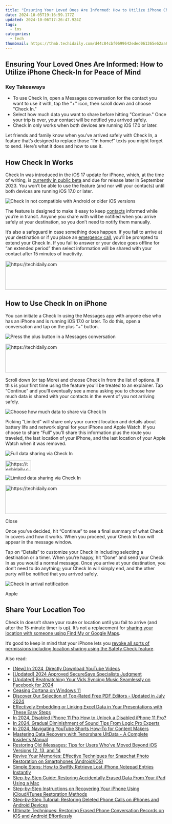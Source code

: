 ```yaml
---
title: "Ensuring Your Loved Ones Are Informed: How to Utilize iPhone Check-In for Peace of Mind"
date: 2024-10-05T19:16:59.177Z
updated: 2024-10-06T17:26:47.924Z
tags:
  - ios
categories:
  - tech
thumbnail: https://thmb.techidaily.com/d44c84cbf0699642eded061365e62aa884811112a5aa8ff88c8335f623b0d0e8.jpg
---
```


## Ensuring Your Loved Ones Are Informed: How to Utilize iPhone Check-In for Peace of Mind

### Key Takeaways

* To use Check In, open a Messages conversation for the contact you want to use it with, tap the "+" icon, then scroll down and choose "Check In."
* Select how much data you want to share before hitting "Continue." Once your trip is over, your contact will be notified you arrived safely.
* Check In only works when both devices are running iOS 17.0 or later.

 Let friends and family know when you’ve arrived safely with Check In, a feature that’s designed to replace those “I’m home!” texts you might forget to send. Here’s what it does and how to use it.

##  How Check In Works

 Check In was introduced in the iOS 17 update for iPhone, which, at the time of writing, is [currently in public beta](https://video-screen-grab.techidaily.com/updated-crafting-conversations-that-captivate-google-meet-edition-for-2024/) and due for release later in September 2023\. You won’t be able to use the feature (and nor will your contacts) until both devices are running iOS 17.0 or later.

![Check In not compatible with Android or older iOS versions](https://static1.howtogeekimages.com/wordpress/wp-content/uploads/2023/09/check_in_not_available.PNG) 

 The feature is designed to make it easy to keep [contacts](https://video-ai-editor.techidaily.com/updated-times-running-out-learn-to-add-a-countdown-timer-in-fcpx-now/) informed while you’re in transit. Anyone you share with will be notified when you arrive safely at your destination, so you don’t need to notify them manually.

 It’s also a safeguard in case something does happen. If you fail to arrive at your destination or if you place an [emergency call](https://instagram-videos.techidaily.com/new-how-to-boost-your-instagram-vids-visibility-for-2024/), you’ll be prompted to extend your Check In. If you fail to answer or your device goes offline for “an extended period” then select information will be shared with your contact after 15 minutes of inactivity.

<!-- affiliate ads begin -->
<a href="https://appsumo.8odi.net/c/5597632/2044585/7443" target="_top" id="2044585">
  <img src="//a.impactradius-go.com/display-ad/7443-2044585" border="0" alt="https://techidaily.com" width="728" height="90"/>
</a>
<img height="0" width="0" src="https://appsumo.8odi.net/i/5597632/2044585/7443" style="position:absolute;visibility:hidden;" border="0" />
<!-- affiliate ads end -->

##  How to Use Check In on iPhone

 You can initiate a Check In using the Messages app with anyone else who has an iPhone and is running iOS 17.0 or later. To do this, open a conversation and tap on the plus “+” button.

![Press the plus button in a Messages conversation](https://static1.howtogeekimages.com/wordpress/wp-content/uploads/2023/09/plus_button.jpeg) 

<!-- affiliate ads begin -->
<a href="https://appsumo.8odi.net/c/5597632/2068432/7443" target="_top" id="2068432">
  <img src="//a.impactradius-go.com/display-ad/7443-2068432" border="0" alt="https://techidaily.com" width="728" height="90"/>
</a>
<img height="0" width="0" src="https://appsumo.8odi.net/i/5597632/2068432/7443" style="position:absolute;visibility:hidden;" border="0" />
<!-- affiliate ads end -->

 Scroll down (or tap More) and choose Check In from the list of options. If this is your first time using the feature you’ll be treated to an explainer. Tap “Continue” and you’ll eventually see a menu asking you to choose how much data is shared with your contacts in the event of you not arriving safely.

![Choose how much data to share via Check In](https://static1.howtogeekimages.com/wordpress/wp-content/uploads/2023/09/select_sharing_data.jpeg) 

 Picking “Limited” will share only your current location and details about battery life and network signal for your iPhone and Apple Watch. If you choose to share “Full” you’ll share this information plus the route you traveled, the last location of your iPhone, and the last location of your Apple Watch when it was removed.

![Full data sharing via Check In](https://static1.howtogeekimages.com/wordpress/wp-content/uploads/2023/09/full_check_in.jpeg) 

<!-- affiliate ads begin -->
<a href="https://25home.pxf.io/c/5597632/2148634/16836" target="_top" id="2148634">
  <img src="//a.impactradius-go.com/display-ad/16836-2148634" border="0" alt="https://techidaily.com" width="80" height="31"/>
</a>
<img height="0" width="0" src="https://25home.pxf.io/i/5597632/2148634/16836" style="position:absolute;visibility:hidden;" border="0" />
<!-- affiliate ads end -->

![Limited data sharing via Check In](https://static1.howtogeekimages.com/wordpress/wp-content/uploads/2023/09/limited_check_in.jpeg) 

<!-- affiliate ads begin -->
<a href="https://wigfever.sjv.io/c/5597632/2014854/22899" target="_top" id="2014854">
  <img src="//a.impactradius-go.com/display-ad/22899-2014854" border="0" alt="https://techidaily.com" width="728" height="90"/>
</a>
<img height="0" width="0" src="https://wigfever.sjv.io/i/5597632/2014854/22899" style="position:absolute;visibility:hidden;" border="0" />
<!-- affiliate ads end -->

Close 

 Once you’ve decided, hit “Continue” to see a final summary of what Check In covers and how it works. When you proceed, your Check In box will appear in the message window.

 Tap on “Details” to customize your Check In including selecting a destination or a timer. When you’re happy, hit “Done” and send your Check In as you would a normal message. Once you arrive at your destination, you don’t need to do anything; your Check In will simply end, and the other party will be notified that you arrived safely.

![Check In arrival notification](https://static1.howtogeekimages.com/wordpress/wp-content/uploads/2023/09/check_in_arrived_notified.png) 

Apple

##  Share Your Location Too

 Check In doesn’t share your route or location until you fail to arrive (and after the 15-minute timer is up). It’s not a replacement for [sharing your location with someone using Find My or Google Maps](https://extra-skills.techidaily.com/in-2024-mastering-youtubes-comment-analysis/).

 It’s good to keep in mind that your iPhone lets you [revoke all sorts of permissions including location sharing using the Safety Check feature](https://instagram-videos.techidaily.com/new-2024-approved-ig-peak-performers-iphone-plus-androids-top-covers-app/).

<ins class="adsbygoogle"
     style="display:block"
     data-ad-format="autorelaxed"
     data-ad-client="ca-pub-7571918770474297"
     data-ad-slot="1223367746"></ins>

<ins class="adsbygoogle"
     style="display:block"
     data-ad-client="ca-pub-7571918770474297"
     data-ad-slot="8358498916"
     data-ad-format="auto"
     data-full-width-responsive="true"></ins>

<span class="atpl-alsoreadstyle">Also read:</span>
<div><ul>
<li><a href="https://youtube-lab.techidaily.com/n-2024-directly-download-youtube-videos/"><u>[New] In 2024, Directly Download YouTube Videos</u></a></li>
<li><a href="https://screen-activity-recording.techidaily.com/updated-2024-approved-securesave-specialists-judgment/"><u>[Updated] 2024 Approved SecureSave Specialists Judgment</u></a></li>
<li><a href="https://facebook-video-content.techidaily.com/updated-beatmatching-your-vids-syncing-music-seamlessly-on-facebook-for-2024/"><u>[Updated] Beatmatching Your Vids Syncing Music Seamlessly on Facebook for 2024</u></a></li>
<li><a href="https://win11-tips.techidaily.com/ceasing-cortana-on-windows-11/"><u>Ceasing Cortana on Windows 11</u></a></li>
<li><a href="https://technical-tips.techidaily.com/discover-our-selection-of-top-rated-free-pdf-editors-updated-in-july-2024/"><u>Discover Our Selection of Top-Rated Free PDF Editors - Updated in July 2024</u></a></li>
<li><a href="https://win-howtos.techidaily.com/effectively-embedding-or-linking-excel-data-in-your-presentations-with-these-easy-steps/"><u>Effectively Embedding or Linking Excel Data in Your Presentations with These Easy Steps</u></a></li>
<li><a href="https://ios-unlock.techidaily.com/in-2024-disabled-iphone-11-pro-how-to-unlock-a-disabled-iphone-11-pro-by-drfone-ios/"><u>In 2024, Disabled iPhone 11 Pro How to Unlock a Disabled iPhone 11 Pro?</u></a></li>
<li><a href="https://some-knowledge.techidaily.com/in-2024-gradual-diminishment-of-sound-tips-from-logic-pro-experts/"><u>In 2024, Gradual Diminishment of Sound Tips From Logic Pro Experts</u></a></li>
<li><a href="https://youtube-blog.techidaily.com/24-navigating-youtube-shorts-how-to-for-content-makers/"><u>In 2024, Navigating YouTube Shorts How-To for Content Makers</u></a></li>
<li><a href="https://os-tips.techidaily.com/mastering-data-recovery-with-tenorshare-ultdata-a-complete-insiders-manual/"><u>Mastering Data Recovery with Tenorshare UltData - A Complete Insider's Manual</u></a></li>
<li><a href="https://os-tips.techidaily.com/restoring-old-imessages-tips-for-users-whove-moved-beyond-ios-versions-12-13-and-14/"><u>Restoring Old iMessages: Tips for Users Who've Moved Beyond iOS Versions 12, 13, and 14</u></a></li>
<li><a href="https://os-tips.techidaily.com/revive-your-memories-effective-techniques-for-snapchat-photo-restoration-on-smartphones-androidios/"><u>Revive Your Memories: Effective Techniques for Snapchat Photo Restoration on Smartphones (Android/iOS)</u></a></li>
<li><a href="https://os-tips.techidaily.com/simple-steps-how-to-swiftly-retrieve-lost-iphone-notepad-entries-instantly/"><u>Simple Steps: How to Swiftly Retrieve Lost iPhone Notepad Entries Instantly</u></a></li>
<li><a href="https://os-tips.techidaily.com/step-by-step-guide-restoring-accidentally-erased-data-from-your-ipad-using-a-mac/"><u>Step-by-Step Guide: Restoring Accidentally Erased Data From Your iPad Using a Mac</u></a></li>
<li><a href="https://os-tips.techidaily.com/step-by-step-instructions-on-recovering-your-iphone-using-iclouditunes-restoration-methods/"><u>Step-by-Step Instructions on Recovering Your iPhone Using iCloud/iTunes Restoration Methods</u></a></li>
<li><a href="https://os-tips.techidaily.com/step-by-step-tutorial-restoring-deleted-phone-calls-on-iphones-and-android-devices/"><u>Step-by-Step Tutorial: Restoring Deleted Phone Calls on iPhones and Android Devices</u></a></li>
<li><a href="https://os-tips.techidaily.com/ultimate-techniques-restoring-erased-phone-conversation-records-on-ios-and-android-effortlessly/"><u>Ultimate Techniques: Restoring Erased Phone Conversation Records on iOS and Android Effortlessly</u></a></li>
</ul></div>

